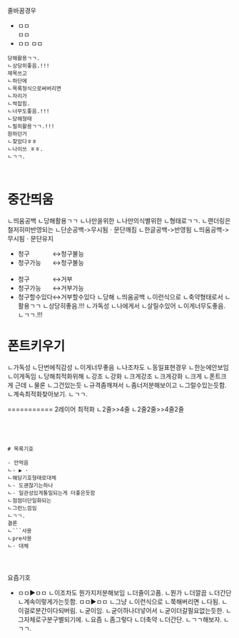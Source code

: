 <link rel="stylesheet" href="../_res/darkmode.css">

줄바꿈경우
- ㅁㅁ  
  ㅁㅁ  
- ㅁㅁ
  ㅁㅁ

```
당해활용ㄱㄱ.
ㄴ상당히좋음.!!!
제목쓰고
ㄴ하단에
ㄴ목록형식으로써버리면
ㄴ자리가
ㄴ싹잡힘.
ㄴ너무도좋음.!!!
ㄴ당해형태
ㄴ필히활용ㄱㄱ.!!!
원하던거
ㄴ찾았다ㅎㅎ
ㄴ나이쓰 ㅎㅎ.
ㄴㄱㄱ.



```
# 중간띄움
ㄴ띄움공백
ㄴ당해활용ㄱㄱ
ㄴ나만을위한
ㄴ나만의식별위한
ㄴ형태로ㄱㄱ.
ㄴ랜더링은철저히미반영되는
ㄴ단순공백->무시됨ㆍ문단깨짐
ㄴ한글공백->반영됨
ㄴ띄움공백->무시됨ㆍ문단유지

- 청구ㅤㅤㅤㅤ↔청구불능
- 청구가능ㅤㅤ↔청구불능   
 
- 청구ㅤㅤㅤㅤ↔거부
- 청구가능ㅤㅤ↔거부가능
- 청구할수있다↔거부할수있다
ㄴ당해
ㄴ띄움공백
ㄴ이런식으로
ㄴ축약형태로서
ㄴ활용ㄱㄱ
ㄴ상당히좋음.!!!
ㄴ가독성
ㄴ나에게서
ㄴ살릴수있어
ㄴ이게너무도좋음.
ㄴㄱㄱ.!!!


# 폰트키우기
ㄴ가독성
ㄴ단번에직감성
ㄴ이게너무좋음
ㄴ나조차도
ㄴ동일표현경우
ㄴ한눈에안보임
ㄴ이게독임
ㄴ당해최적화위해
ㄴ강조
ㄴ강화
ㄴ크게강조
ㄴ크게강화
ㄴ크게
ㄴ폰트크게
근데
ㄴ물론
ㄴ그건있는듯
ㄴ규격좀깨져서
ㄴ좀너저분해보이고
ㄴ그럴수있는듯함.
ㄴ계속최적화찾아보기.
ㄴㄱㄱ.



===========
2레이어
최적화
ㄴ2줄>>4줄
ㄴ2줄2줄>>4줄2줄





```




# 목록기호
```
```경우 
- 안먹음
ㄴ- ▶ · 
ㄴ해당기호형태로대체
ㄴ- 도괜찮기는하나
ㄴ· 일관성있게통일되는게 더좋은듯함
ㄴ점점더단일화되는
ㄴ그런느낌임
ㄴㄱㄱ.
결론
ㄴ```사용
ㄴpre사용
ㄴ· 대체


```

# 
요즘기호
- ㅁㅁ▶ㅁㅁ
ㄴ이조차도 뭔가지저분해보임
ㄴ더줄이고픔.
ㄴ뭔가
ㄴ더깔끔
ㄴ더간단
ㄴ계속이렇게가는듯함.
ㅁㅁ▶ㅁㅁ
ㄴ그냥
ㄴ이런식으로
ㄴ쭉해버리면
ㄴ다됨.
ㄴ이걸로분간이다되버림.
ㄴ굳이임.
ㄴ굳이하나더넣어서
ㄴ굳이더갈필요없는듯한.
ㄴ그자체로구분구별되기에.
ㄴ요즘
ㄴ좀그렇다
ㄴ더축약
ㄴ더간단.
ㄴㄱㄱ해보자.
ㄴㄱㄱ.
```

```

